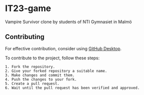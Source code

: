 # IT23-game
Vampire Survivor clone by students of NTI Gymnasiet in Malmö

## Contributing

For effective contribution, consider using [GitHub Desktop](https://desktop.github.com/).

To contribute to the project, follow these steps:
```
1. Fork the repository.
2. Give your forked repository a suitable name.
3. Make changes and commit them.
4. Push the changes to your fork.
5. Create a pull request.
6. Wait until the pull request has been verified and approved.
```
